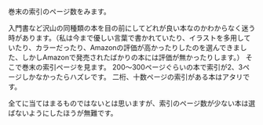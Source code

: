 <!--
title:   たったひとつの技術書の選び方
tags:    入門書,技術書
id:      9ff4c2c8607a6eecb3a1
private: false
-->
巻末の索引のページ数をみます。

入門書など沢山の同種類の本を目の前にしてどれが良い本なのかわからなく迷う時があります。（私は今まで優しい言葉で書かれていたり、イラストを多用していたり、カラーだったり、Amazonの評価が高かったりしたのを選んできました、しかしAmazonで発売されたばかりの本には評価が無かったりします。）
そこで巻末の索引ページを見ます。
200～300ページぐらいの本で索引が2、3ページしかなかったらハズレです。
二桁、十数ページの索引がある本はアタリです。

全てに当てはまるものではないとは思いますが、索引のページ数が少ない本は選ばないようにしたほうが無難です。